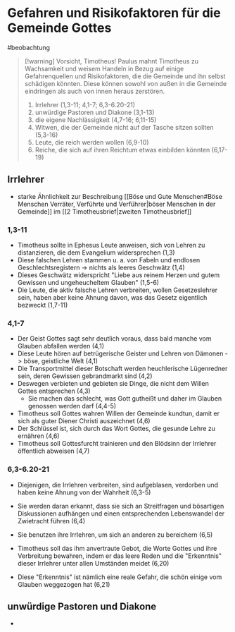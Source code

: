 # Gefahren und Risikofaktoren für die Gemeinde Gottes

#beobachtung 

> [!warning] Vorsicht, Timotheus!
> Paulus mahnt Timotheus zu Wachsamkeit und weisem Handeln in Bezug auf einige Gefahrenquellen und Risikofaktoren, die die Gemeinde und ihn selbst schädigen könnten. Diese können sowohl von außen in die Gemeinde eindringen als auch von innen heraus zerstören.
> 
> 1. Irrlehrer (1,3-11; 4,1-7; 6,3-6.20-21)
> 2. unwürdige Pastoren und Diakone (3,1-13)
> 3. die eigene Nachlässigkeit (4,7-16; 6,11-15)
> 4. Witwen, die der Gemeinde nicht auf der Tasche sitzen sollten (5,3-16)
> 5. Leute, die reich werden wollen (6,9-10)
> 6. Reiche, die sich auf ihren Reichtum etwas einbilden könnten (6,17-19)

## Irrlehrer

- starke Ähnlichkeit zur Beschreibung [[Böse und Gute Menschen#Böse Menschen Verräter, Verführte und Verführer|böser Menschen in der Gemeinde]] im [[2 Timotheusbrief|zweiten Timotheusbrief]]

### 1,3-11

- Timotheus sollte in Ephesus Leute anweisen, sich von Lehren zu distanzieren, die dem Evangelium widersprechen (1,3)
- Diese falschen Lehren stammen u. a. von Fabeln und endlosen Geschlechtsregistern -> nichts als leeres Geschwätz (1,4)
- Dieses Geschwätz widerspricht "Liebe aus reinem Herzen und gutem Gewissen und ungeheucheltem Glauben" (1,5-6)
- Die Leute, die aktiv falsche Lehren verbreiten, wollen Gesetzeslehrer sein, haben aber keine Ahnung davon, was das Gesetz eigentlich bezweckt (1,7-11)

### 4,1-7

- Der Geist Gottes sagt sehr deutlich voraus, dass bald manche vom Glauben abfallen werden (4,1)
- Diese Leute hören auf betrügerische Geister und Lehren von Dämonen -> böse, geistliche Welt (4,1)
- Die Transportmittel dieser Botschaft werden heuchlerische Lügenredner sein, deren Gewissen gebrandmarkt sind (4,2)
- Deswegen verbieten und gebieten sie Dinge, die nicht dem Willen Gottes entsprechen (4,3)
	- Sie machen das schlecht, was Gott gutheißt und daher im Glauben genossen werden darf (4,4-5)
- Timotheus soll Gottes wahren Willen der Gemeinde kundtun, damit er sich als guter Diener Christi auszeichnet (4,6)
- Der Schlüssel ist, sich durch das Wort Gottes, die gesunde Lehre zu ernähren (4,6)
- Timotheus soll Gottesfurcht trainieren und den Blödsinn der Irrlehrer öffentlich abweisen (4,7)

### 6,3-6.20-21

- Diejenigen, die Irrlehren verbreiten, sind aufgeblasen, verdorben und haben keine Ahnung von der Wahrheit (6,3-5)
- Sie werden daran erkannt, dass sie sich an Streitfragen und bösartigen Diskussionen aufhängen und einen entsprechenden Lebenswandel der Zwietracht führen (6,4)
- Sie benutzen ihre Irrlehren, um sich an anderen zu bereichern (6,5)

- Timotheus soll das ihm anvertraute Gebot, die Worte Gottes und ihre Verbreitung bewahren, indem er das leere Reden und die "Erkenntnis" dieser Irrlehrer unter allen Umständen meidet (6,20)
- Diese "Erkenntnis" ist nämlich eine reale Gefahr, die schön einige vom Glauben weggezogen hat (6,21)

## unwürdige Pastoren und Diakone

- 